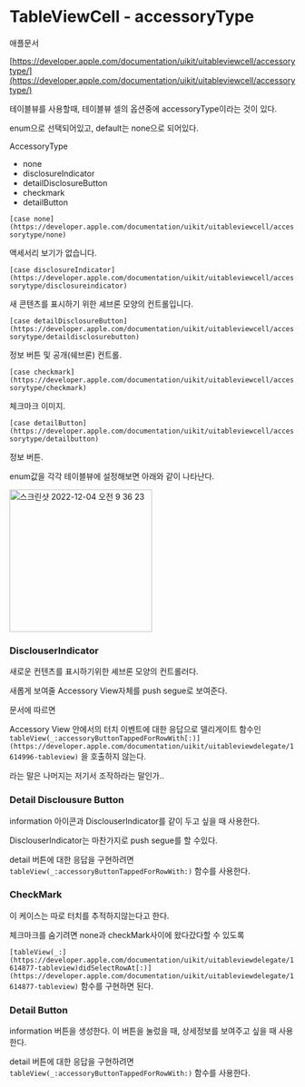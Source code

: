 # TableViewCell - accessoryType

애플문서

[https://developer.apple.com/documentation/uikit/uitableviewcell/accessorytype/](https://developer.apple.com/documentation/uikit/uitableviewcell/accessorytype/)

테이블뷰를 사용할때, 테이블뷰 셀의 옵션중에 accessoryType이라는 것이 있다.

enum으로 선택되어있고, default는 none으로 되어있다.

AccessoryType

- none
- disclosureIndicator
- detailDisclosureButton
- checkmark
- detailButton

`[case none](https://developer.apple.com/documentation/uikit/uitableviewcell/accessorytype/none)`

액세서리 보기가 없습니다.

`[case disclosureIndicator](https://developer.apple.com/documentation/uikit/uitableviewcell/accessorytype/disclosureindicator)`

새 콘텐츠를 표시하기 위한 셰브론 모양의 컨트롤입니다.

`[case detailDisclosureButton](https://developer.apple.com/documentation/uikit/uitableviewcell/accessorytype/detaildisclosurebutton)`

정보 버튼 및 공개(쉐브론) 컨트롤.

`[case checkmark](https://developer.apple.com/documentation/uikit/uitableviewcell/accessorytype/checkmark)`

체크마크 이미지.

`[case detailButton](https://developer.apple.com/documentation/uikit/uitableviewcell/accessorytype/detailbutton)`

정보 버튼.

enum값을 각각 테이블뷰에 설정해보면 아래와 같이 나타난다.

<img width="251" alt="스크린샷 2022-12-04 오전 9 36 23" src="https://user-images.githubusercontent.com/76529148/205469300-0b4eb7f8-c55a-4378-a2f8-06f2c46386cb.png">

### DisclouserIndicator

새로운 컨텐츠를 표시하기위한 셰브론 모양의 컨트롤러다.

새롭게 보여줄 Accessory View자체를 push segue로 보여준다.

문서에 따르면 

Accessory View 안에서의 터치 이벤트에 대한 응답으로 델리게이트 함수인`tableView(_:accessoryButtonTappedForRowWith[:)](https://developer.apple.com/documentation/uikit/uitableviewdelegate/1614996-tableview)`  을 호출하지 않는다. 

 

라는 말은 나머지는 저기서 조작하라는 말인가..

### Detail Disclousure Button

information 아이콘과 DisclouserIndicator를 같이 두고 싶을 때 사용한다.

DisclouserIndicator는 마찬가지로 push segue를 할 수있다. 

detail 버튼에 대한 응답을 구현하려면 `tableView(_:accessoryButtonTappedForRowWith:)` 함수를 사용한다.

### CheckMark

이 케이스는 따로 터치를 추적하지않는다고 한다. 

체크마크를 숨기려면 none과 checkMark사이에 왔다갔다할 수 있도록

`[tableView(_:](https://developer.apple.com/documentation/uikit/uitableviewdelegate/1614877-tableview)didSelectRowAt[:)](https://developer.apple.com/documentation/uikit/uitableviewdelegate/1614877-tableview)` 함수를 구현하면 된다.

### Detail Button

information 버튼을 생성한다. 이 버튼을 눌렀을 때, 상세정보를 보여주고 싶을 때 사용한다.

detail 버튼에 대한 응답을 구현하려면 `tableView(_:accessoryButtonTappedForRowWith:)` 함수를 사용한다.
